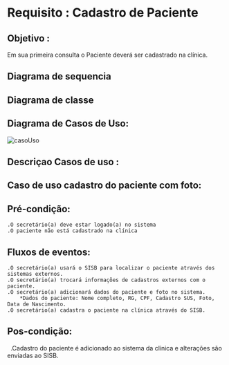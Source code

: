 # Requisito : Cadastro de Paciente

## Objetivo :
Em sua primeira consulta o Paciente deverá ser cadastrado na clínica.

## Diagrama de sequencia


## Diagrama de classe


## Diagrama de Casos de Uso:
![casoUso]()

## Descriçao Casos de uso :
## Caso de uso cadastro do paciente com foto:
## Pré-condição:
  	.O secretário(a) deve estar logado(a) no sistema  
  	.O paciente não está cadastrado na clínica

## Fluxos de eventos:
	.O secretário(a) usará o SISB para localizar o paciente através dos sistemas externos.
	.O secretário(a) trocará informações de cadastros externos com o paciente.
	.O secretário(a) adicionará dados do paciente e foto no sistema.
		*Dados do paciente: Nome completo, RG, CPF, Cadastro SUS, Foto, Data de Nascimento.
	.O secretário(a) cadastra o paciente na clínica através do SISB.
  
 ## Pos-condição:
   .Cadastro do paciente é adicionado ao sistema da clínica e alterações são enviadas ao SISB.
   